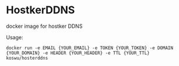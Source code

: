 # HostkerDDNS
docker image for hostker DDNS

Usage:

```
docker run -e EMAIL {YOUR_EMAIL} -e TOKEN {YOUR_TOKEN} -e DOMAIN {YOUR_DOMAIN} -e HEADER {YOUR_HEADER} -e TTL {YOUR_TTL}  koswu/hosterddns
```